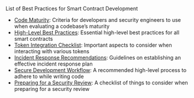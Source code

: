 List of Best Practices for Smart Contract Development

- [Code Maturity](./code_maturity.md): Criteria for developers and security engineers to use when evaluating a codebase’s maturity
- [High-Level Best Practices](./guidelines.md): Essential high-level best practices for all smart contracts
- [Token Integration Checklist](./token_integration.md): Important aspects to consider when interacting with various tokens
- [Incident Response Recommendations](./incident_response.md): Guidelines on establishing an effective incident response plan
- [Secure Development Workflow](./workflow.md): A recommended high-level process to adhere to while writing code
- [Preparing for a Security Review](./review_checklist.md): A checklist of things to consider when preparing for a security review

